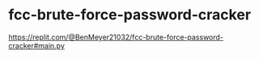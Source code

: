 # fcc-brute-force-password-cracker
https://replit.com/@BenMeyer21032/fcc-brute-force-password-cracker#main.py
